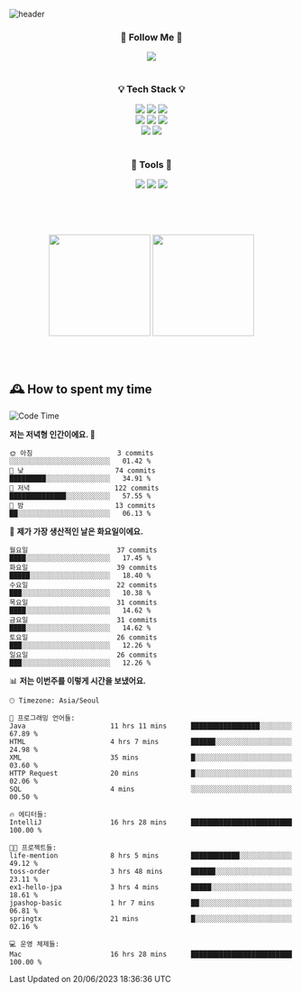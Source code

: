 ![header](https://capsule-render.vercel.app/api?type=waving&color=0:FFE29F,50:FFA99F,100:FF719A&height=300&fontAlignY=40&section=header&text=sung%20eun&fontSize=80&fontColor=FFFFFF)

<div align="center">
	<h3>🐹  Follow Me  🐹</h3>
	<a href="https://velog.io/@saeun05" target="_blank"><img src="https://img.shields.io/badge/Velog-20C997?style=flat&logo=velog&logoColor=white"/></a><br><br>
	<h3>💡  Tech Stack  💡</h3>
	<img src="https://img.shields.io/badge/Java-0078D4?style=flat"/>
	<img src="https://img.shields.io/badge/Spring-6DB33F?style=flat&logo=spring&logoColor=white"/>
	<img src="https://img.shields.io/badge/SpringBoot-6DB33F?style=flat&logo=springboot&logoColor=white"/><br>
	<img src="https://img.shields.io/badge/HTML5-E34F26?style=flat&logo=html5&logoColor=white"/>
	<img src="https://img.shields.io/badge/CSS3-1572B6?style=flat&logo=css3&logoColor=white"/>
	<img src="https://img.shields.io/badge/jQuery-0769AD?style=flat&logo=jquery&logoColor=white"/><br>
	<img src="https://img.shields.io/badge/MySQL-4479A1?style=flat&logo=mysql&logoColor=white"/>
	<img src="https://img.shields.io/badge/oracle-F80000?style=flat&logo=oracle&logoColor=white"/><br><br>
	<h3>🔦  Tools  🔦</h3>
	<img src="https://img.shields.io/badge/intelliJ IDEA-000000?style=flat&logo=intellijidea&logoColor=white"/>
	<img src="https://img.shields.io/badge/Notion-F9DC3E?style=flat&logo=notion&logoColor=white"/>
	<img src="https://img.shields.io/badge/Git-F05032?style=flat&logo=git&logoColor=white"/><br><br>
</div>

<br><br>

<div align="center">
  <img style="height:180px" src="https://github-readme-stats.vercel.app/api?username=sungeunn&show_icons=true&theme=omni&locale=kr"/>
  <img style="height:180px" src="https://github-readme-stats.vercel.app/api/top-langs/?username=sungeunn&theme=omni&layout=compact&locale=kr"/>
</div>

<br><br>

## 🕰 How to spent my time
<!--START_SECTION:waka-->
![Code Time](http://img.shields.io/badge/Code%20Time-35%20hrs%2015%20mins-blue)

**저는 저녁형 인간이에요. 🦉** 

```text
🌞 아침                     3 commits           ░░░░░░░░░░░░░░░░░░░░░░░░░   01.42 % 
🌆 낮　                     74 commits          █████████░░░░░░░░░░░░░░░░   34.91 % 
🌃 저녁                     122 commits         ██████████████░░░░░░░░░░░   57.55 % 
🌙 밤　                     13 commits          ██░░░░░░░░░░░░░░░░░░░░░░░   06.13 % 
```
📅 **제가 가장 생산적인 날은 화요일이에요.** 

```text
월요일                      37 commits          ████░░░░░░░░░░░░░░░░░░░░░   17.45 % 
화요일                      39 commits          █████░░░░░░░░░░░░░░░░░░░░   18.40 % 
수요일                      22 commits          ███░░░░░░░░░░░░░░░░░░░░░░   10.38 % 
목요일                      31 commits          ████░░░░░░░░░░░░░░░░░░░░░   14.62 % 
금요일                      31 commits          ████░░░░░░░░░░░░░░░░░░░░░   14.62 % 
토요일                      26 commits          ███░░░░░░░░░░░░░░░░░░░░░░   12.26 % 
일요일                      26 commits          ███░░░░░░░░░░░░░░░░░░░░░░   12.26 % 
```


📊 **저는 이번주를 이렇게 시간을 보냈어요.** 

```text
🕑︎ Timezone: Asia/Seoul

💬 프로그래밍 언어들: 
Java                     11 hrs 11 mins      █████████████████░░░░░░░░   67.89 % 
HTML                     4 hrs 7 mins        ██████░░░░░░░░░░░░░░░░░░░   24.98 % 
XML                      35 mins             █░░░░░░░░░░░░░░░░░░░░░░░░   03.60 % 
HTTP Request             20 mins             █░░░░░░░░░░░░░░░░░░░░░░░░   02.06 % 
SQL                      4 mins              ░░░░░░░░░░░░░░░░░░░░░░░░░   00.50 % 

🔥 에디터들: 
IntelliJ                 16 hrs 28 mins      █████████████████████████   100.00 % 

🐱‍💻 프로젝트들: 
life-mention             8 hrs 5 mins        ████████████░░░░░░░░░░░░░   49.12 % 
toss-order               3 hrs 48 mins       ██████░░░░░░░░░░░░░░░░░░░   23.11 % 
ex1-hello-jpa            3 hrs 4 mins        █████░░░░░░░░░░░░░░░░░░░░   18.61 % 
jpashop-basic            1 hr 7 mins         ██░░░░░░░░░░░░░░░░░░░░░░░   06.81 % 
springtx                 21 mins             █░░░░░░░░░░░░░░░░░░░░░░░░   02.16 % 

💻 운영 체제들: 
Mac                      16 hrs 28 mins      █████████████████████████   100.00 % 
```


 Last Updated on 20/06/2023 18:36:36 UTC
<!--END_SECTION:waka-->
